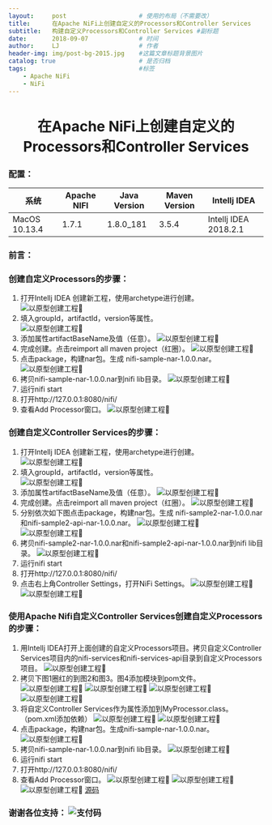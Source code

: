```yaml
---
layout:     post                    # 使用的布局（不需要改）
title:      在Apache NiFi上创建自定义的Processors和Controller Services               # 标题 
subtitle:   构建自定义Processors和Controller Services #副标题
date:       2018-09-07              # 时间
author:     LJ                      # 作者
header-img: img/post-bg-2015.jpg    #这篇文章标题背景图片
catalog: true                       # 是否归档
tags:                               #标签
    - Apache NiFi
    - NiFi
---
```

# <center>在Apache NiFi上创建自定义的Processors和Controller Services </center >      
### 配置：

| 系统 | Apache NIFI | Java Version | Maven Version | Intellj IDEA |
| ------ | ------ | ------ | ------ | ------ |
| MacOS 10.13.4 | 1.7.1 | 1.8.0_181 | 3.5.4 | Intellj IDEA 2018.2.1 | 

### 前言：


### 创建自定义Processors的步骤：  

1. 打开Intellj IDEA 创建新工程，使用archetype进行创建。  
![以原型创建工程](/img/2018/09/07/创建自定义处理器1.jpg)
2. 填入groupId，artifactId，version等属性。     
![以原型创建工程](/img/2018/09/07/创建自定义处理器2.jpg)
3. 添加属性artifactBaseName及值（任意）。
![以原型创建工程](/img/2018/09/07/创建自定义处理器3.jpg)
4. 完成创建。点击reimport all maven project（红圈）。
![以原型创建工程](/img/2018/09/07/创建自定义处理器4.jpg)
5. 点击package，构建nar包。生成 nifi-sample-nar-1.0.0.nar。
![以原型创建工程](/img/2018/09/07/创建自定义处理器5.jpg)
6. 拷贝nifi-sample-nar-1.0.0.nar到nifi lib目录。
![以原型创建工程](/img/2018/09/07/创建自定义处理器6.jpg)
7. 运行nifi start
8. 打开http://127.0.0.1:8080/nifi/
9. 查看Add Processor窗口。
![以原型创建工程](/img/2018/09/07/创建自定义处理器7.jpg)

### 创建自定义Controller Services的步骤：
1. 打开Intellj IDEA 创建新工程，使用archetype进行创建。  
![以原型创建工程](/img/2018/09/07/创建自定义服务1.jpg)
2. 填入groupId，artifactId，version等属性。     
![以原型创建工程](/img/2018/09/07/创建自定义服务2.jpg)  
3. 添加属性artifactBaseName及值（任意）。
![以原型创建工程](/img/2018/09/07/创建自定义服务3.jpg)
4. 完成创建。点击reimport all maven project（红圈）。
![以原型创建工程](/img/2018/09/07/创建自定义服务4.jpg)
5. 分别依次如下图点击package，构建nar包。生成 nifi-sample2-nar-1.0.0.nar和nifi-sample2-api-nar-1.0.0.nar。
![以原型创建工程](/img/2018/09/07/创建自定义服务5-1.jpg)
![以原型创建工程](/img/2018/09/07/创建自定义服务5-2.jpg)
6. 拷贝nifi-sample2-nar-1.0.0.nar和nifi-sample2-api-nar-1.0.0.nar到nifi lib目录。
![以原型创建工程](/img/2018/09/07/创建自定义服务6.jpg)
7. 运行nifi start
8. 打开http://127.0.0.1:8080/nifi/
9. 点击右上角Controller Settings，打开NiFi Settings。
![以原型创建工程](/img/2018/09/07/创建自定义服务7-1.jpg)
![以原型创建工程](/img/2018/09/07/创建自定义服务7-2.jpg)


### 使用Apache Nifi自定义Controller Services创建自定义Processors的步骤：
1. 用Intellj IDEA打开上面创建的自定义Processors项目。拷贝自定义Controller Services项目内的nifi-services和nifi-services-api目录到自定义Processors项目。
![以原型创建工程](/img/2018/09/07/创建自定义处理器服务1.jpg)
2. 拷贝下图1圈红的到图2和图3。图4添加模块到pom文件。
![以原型创建工程](/img/2018/09/07/创建自定义处理器服务2-1.jpg)
![以原型创建工程](/img/2018/09/07/创建自定义处理器服务2-2.jpg)
![以原型创建工程](/img/2018/09/07/创建自定义处理器服务2-3.jpg)
![以原型创建工程](/img/2018/09/07/创建自定义处理器服务2-4.jpg)
3. 将自定义Controller Services作为属性添加到MyProcessor.class。（pom.xml添加依赖）
![以原型创建工程](/img/2018/09/07/创建自定义处理器服务3-1.jpg)
![以原型创建工程](/img/2018/09/07/创建自定义处理器服务3-2.jpg)
4. 点击package，构建nar包。生成nifi-sample-nar-1.0.0.nar。
![以原型创建工程](/img/2018/09/07/创建自定义处理器服务4.jpg)
5. 拷贝nifi-sample-nar-1.0.0.nar到nifi lib目录。
![以原型创建工程](/img/2018/09/07/创建自定义处理器服务5.jpg)
6. 运行nifi start
7. 打开http://127.0.0.1:8080/nifi/
8. 查看Add Processor窗口。
![以原型创建工程](/img/2018/09/07/创建自定义处理器服务6-1.jpg)
![以原型创建工程](/img/2018/09/07/创建自定义处理器服务6-2.jpg)
![以原型创建工程](/img/2018/09/07/创建自定义处理器服务6-3.jpg)
[源码](https://github.com/hexiaobing5880/sampleprocessor)


###  谢谢各位支持： ![支付码](/img/2018/09/07/orc_me.jpeg)

